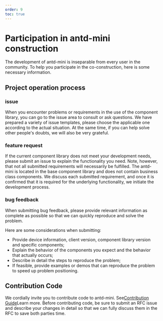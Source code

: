 ```yaml
---
order: 9
toc: true
---
```


# Participation in antd-mini construction

The development of antd-mini is inseparable from every user in the community. To help you participate in the co-construction, here is some necessary information.

## Project operation process

### issue

When you encounter problems or requirements in the use of the component library, you can go to the issue area to consult or ask questions. We have prepared a variety of issue templates, please choose the applicable one according to the actual situation. At the same time, if you can help solve other people's doubts, we will also be very grateful.

### feature request

If the current component library does not meet your development needs, please submit an issue to explain the functionality you need. Note, however, that not all submitted requirements will necessarily be fulfilled. The antd-mini is located in the base component library and does not contain business class components. We discuss each submitted requirement, and once it is confirmed that it is required for the underlying functionality, we initiate the development process.

### bug feedback

When submitting bug feedback, please provide relevant information as complete as possible so that we can quickly reproduce and solve the problem.

Here are some considerations when submitting:

- Provide device information, client version, component library version and specific components;
- Explain the behavior of the components you expect and the behavior that actually occurs;
- Describe in detail the steps to reproduce the problem;
- If feasible, provide examples or demos that can reproduce the problem to speed up problem positioning.

## Contribution Code

We cordially invite you to contribute code to antd-mini. See[Contribution Guide](./contribute.md)Learn more. Before contributing code, be sure to submit an RFC issue and describe your changes in detail so that we can fully discuss them in the RFC to save both parties time.
